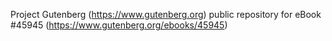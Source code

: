 Project Gutenberg (https://www.gutenberg.org) public repository for eBook #45945 (https://www.gutenberg.org/ebooks/45945)
